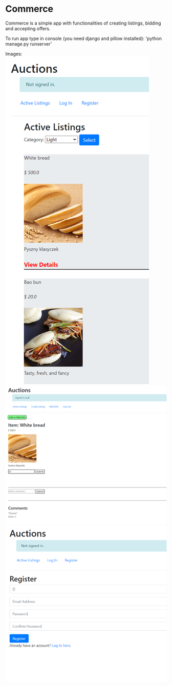 # Commerce
Commerce is a simple app with functionalities of creating listings, bidding and accepting offers.

To run app type in console (you need django and pillow installed):
'python manage.py runserver'

Images:
![index](image.png)
![bidding](image-1.png)
![registration](image-2.png)
